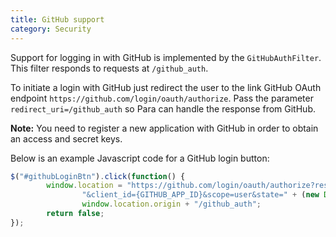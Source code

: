 ```yaml
---
title: GitHub support
category: Security
---
```


Support for logging in with GitHub is implemented by the `GitHubAuthFilter`. This filter responds to requests at
`/github_auth`.

To initiate a login with GitHub just redirect the user to the link GitHub OAuth endpoint
`https://github.com/login/oauth/authorize`. Pass the parameter `redirect_uri=/github_auth` so Para
can handle the response from GitHub.

**Note:** You need to register a new application with GitHub in order to obtain an access and secret keys.

Below is an example Javascript code for a GitHub login button:

```js
$("#githubLoginBtn").click(function() {
		window.location = "https://github.com/login/oauth/authorize?response_type=code" +
				"&client_id={GITHUB_APP_ID}&scope=user&state=" + (new Date().getTime()) + "&redirect_uri=" +
				window.location.origin + "/github_auth";
		return false;
});
```